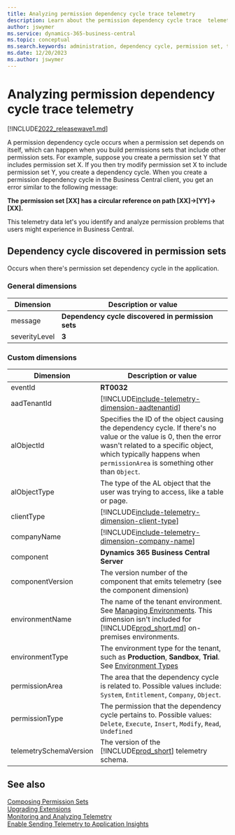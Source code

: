 ```yaml
---
title: Analyzing permission dependency cycle trace telemetry
description: Learn about the permission dependency cycle trace  telemetry in Business Central  
author: jswymer
ms.service: dynamics-365-business-central
ms.topic: conceptual
ms.search.keywords: administration, dependency cycle, permission set, telemetry
ms.date: 12/20/2023
ms.author: jswymer
---
```

# Analyzing permission dependency cycle trace telemetry

[!INCLUDE[2022_releasewave1.md](../includes/2022_releasewave1.md)]

A permission dependency cycle occurs when a permission set depends on itself, which can happen when you build permissions sets that include other permission sets. For example, suppose you create a permission set Y that includes permission set X. If you then try modify permission set X to include permission set Y, you create a dependency cycle. When you create a permission dependency cycle in the Business Central client, you get an error similar to the following message:

**The permission set [XX] has a circular reference on path [XX]->[YY]->[XX].**

This telemetry data let's you identify and analyze permission problems that users might experience in Business Central.

## Dependency cycle discovered in permission sets

Occurs when there's permission set dependency cycle in the application.

### General dimensions

|Dimension|Description or value|
|---------|-----|
|message|**Dependency cycle discovered in permission sets**|
|severityLevel|**3**|

### Custom dimensions

|Dimension|Description or value|
|---------|-----|
|eventId|**RT0032**|
|aadTenantId|[!INCLUDE[include-telemetry-dimension-aadtenantid](../includes/include-telemetry-dimension-aadtenantid.md)]|
|alObjectId|Specifies the ID of the object causing the dependency cycle. If there's no value or the value is 0, then the error wasn't related to a specific object, which typically happens when `permissionArea` is something other than `Object`. |
|alObjectType|The type of the AL object that the user was trying to access, like a table or page. |
|clientType|[!INCLUDE[include-telemetry-dimension-client-type](../includes/include-telemetry-dimension-client-type.md)]|
|companyName|[!INCLUDE[include-telemetry-dimension-company-name](../includes/include-telemetry-dimension-company-name.md)]|
|component|**Dynamics 365 Business Central Server**|
|componentVersion|The version number of the component that emits telemetry (see the component dimension)|
|environmentName|The name of the tenant environment. See [Managing Environments](tenant-admin-center-environments.md). This dimension isn't included for [!INCLUDE[prod_short.md](../includes/prod_short.md)] on-premises environments.|
|environmentType|The environment type for the tenant, such as **Production**, **Sandbox**, **Trial**. See [Environment Types](tenant-admin-center-environments.md#types-of-environments)|
|permissionArea|The area that the dependency cycle is related to. Possible values include: `System`, `Entitlement`, `Company`, `Object`.|
|permissionType|The permission that the dependency cycle pertains to. Possible values: `Delete`, `Execute`, `Insert`, `Modify`, `Read`, `Undefined` |
|telemetrySchemaVersion|The version of the [!INCLUDE[prod_short](../developer/includes/prod_short.md)] telemetry schema.|

<!--
{"errorMessage":"You do not have the following permission: Allow Action Automate","aadTenantId":"common","component":"Dynamics 365 Business Central Server","environmentType":"Production","telemetrySchemaVersion":"1.0","eventId":"RT0031","componentVersion":"21.0.42152.0","companyName":"CRONUS International Ltd.","clientType":"WebClient","alObjectId":"0","alObjectType":"System","permissionType":"Execute","permissionArea":"System"}
-->

## See also

[Composing Permission Sets](../developer/devenv-permissionset-composing.md)  
[Upgrading Extensions](../developer/devenv-upgrading-extensions.md)  
[Monitoring and Analyzing Telemetry](telemetry-overview.md)  
[Enable Sending Telemetry to Application Insights](telemetry-enable-application-insights.md)  